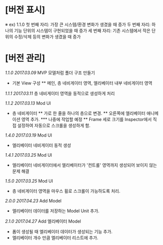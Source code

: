 # [버전 표시]
※ ex) 1.1.0
첫 번째 자리: 가장 큰 시스템/환경 변화가 생겼을 때 증가
두 번째 자리: 하나의 기능 단위의 시스템이 구현되었을 때 증가
세 번째 자리: 기존 시스템에서 작은 단위의 수정/삭제 등의 변화가 생겼을 때 증가

# [버전 관리]
_1.1.0 2017.03.09_
MVP 모델처럼 폴더 구조 만들기
* 기본 View 구성
** 메인, 층 네비게이터 영역, 엘리베이터 내부 네비게이터 영역

_1.1.1 2017.03.11_
층 네비게이터 영역을 동적으로 생성하게 처리

_1.1.2 2017.03.13_
Mod UI
* 층 네비게이터
** 가로 한 줄을 하나의 층으로 변경.
** 오른쪽에 엘리베이터 애니메이션 영역 추가.
*** 나중에 작업할 예정
** Frame 세로 크기를 Inspector에서 직접 설정하여 자동으로 스크롤을 생성하게 함.

_1.4.0 2017.03.19_
Mod UI
* 엘리베이터 네비게이터 동적 생성

_1.4.1 2017.03.25_
Mod UI
* 엘리베이터 네비게이터에서 엘리베이터가 '컨트롤' 영역까지 생성되어 보이지 않는 문제 해결

_1.5.0 2017.03.25_
Mod UI
* 층 네비게이터 영역을 마우스 휠로 스크롤이 가능하도록 처리.

_2.0.0 2017.04.23_
Add Model
* 엘리베이터 데이터를 저장하는 Model Unit 추가.

_2.1.0 2017.04.27_
Add 엘리베이터 Model
* 폼이 생성될 때 엘리베이터 데이터가 생성되는 기능 추가.
* 엘리베이터 개수 만큼 엘리베이터 리스트에 추가.

